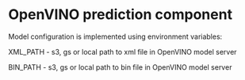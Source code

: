 # OpenVINO prediction component

Model configuration is implemented using environment variables:

XML_PATH  - s3, gs or local path to xml file in OpenVINO model server

BIN_PATH - s3, gs or local path to bin file in OpenVINO model server

